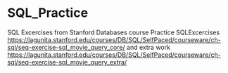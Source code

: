 # SQL_Practice
SQL Excercises from Stanford Databases course 
Practice SQLExcercises https://lagunita.stanford.edu/courses/DB/SQL/SelfPaced/courseware/ch-sql/seq-exercise-sql_movie_query_core/
and extra work https://lagunita.stanford.edu/courses/DB/SQL/SelfPaced/courseware/ch-sql/seq-exercise-sql_movie_query_extra/
